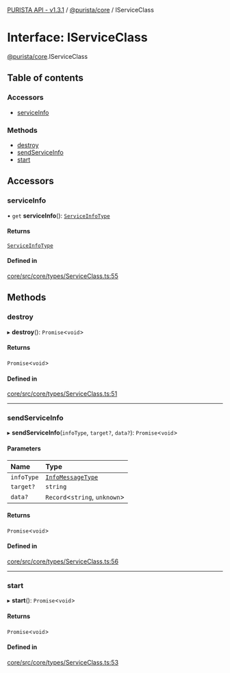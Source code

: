 [PURISTA API - v1.3.1](../README.md) / [@purista/core](../modules/purista_core.md) / IServiceClass

# Interface: IServiceClass

[@purista/core](../modules/purista_core.md).IServiceClass

## Table of contents

### Accessors

- [serviceInfo](purista_core.IServiceClass.md#serviceinfo)

### Methods

- [destroy](purista_core.IServiceClass.md#destroy)
- [sendServiceInfo](purista_core.IServiceClass.md#sendserviceinfo)
- [start](purista_core.IServiceClass.md#start)

## Accessors

### serviceInfo

• `get` **serviceInfo**(): [`ServiceInfoType`](../modules/purista_core.md#serviceinfotype)

#### Returns

[`ServiceInfoType`](../modules/purista_core.md#serviceinfotype)

#### Defined in

[core/src/core/types/ServiceClass.ts:55](https://github.com/sebastianwessel/purista/blob/78eb3f1/packages/core/src/core/types/ServiceClass.ts#L55)

## Methods

### destroy

▸ **destroy**(): `Promise`<`void`\>

#### Returns

`Promise`<`void`\>

#### Defined in

[core/src/core/types/ServiceClass.ts:51](https://github.com/sebastianwessel/purista/blob/78eb3f1/packages/core/src/core/types/ServiceClass.ts#L51)

___

### sendServiceInfo

▸ **sendServiceInfo**(`infoType`, `target?`, `data?`): `Promise`<`void`\>

#### Parameters

| Name | Type |
| :------ | :------ |
| `infoType` | [`InfoMessageType`](../modules/purista_core.md#infomessagetype) |
| `target?` | `string` |
| `data?` | `Record`<`string`, `unknown`\> |

#### Returns

`Promise`<`void`\>

#### Defined in

[core/src/core/types/ServiceClass.ts:56](https://github.com/sebastianwessel/purista/blob/78eb3f1/packages/core/src/core/types/ServiceClass.ts#L56)

___

### start

▸ **start**(): `Promise`<`void`\>

#### Returns

`Promise`<`void`\>

#### Defined in

[core/src/core/types/ServiceClass.ts:53](https://github.com/sebastianwessel/purista/blob/78eb3f1/packages/core/src/core/types/ServiceClass.ts#L53)
